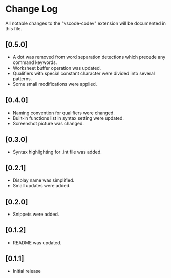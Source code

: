 # Change Log

All notable changes to the "vscode-codev" extension will be documented in this file.

## [0.5.0]
- A dot was removed from word separation detections which precede any command keywords.
- Worksheet buffer operation was updated.
- Qualifiers with special constant character were divided into several patterns.
- Some small modifications were applied.
## [0.4.0]
- Naming convention for qualifiers were changed.
- Built-in functions list in syntax setting were updated.
- Screenshot picture was changed.
## [0.3.0]
- Syntax highlighting for .int file was added.

## [0.2.1]
- Display name was simplified.
- Small updates were added.

## [0.2.0]
- Snippets were added.

## [0.1.2]
- README was updated.

## [0.1.1]
- Initial release

